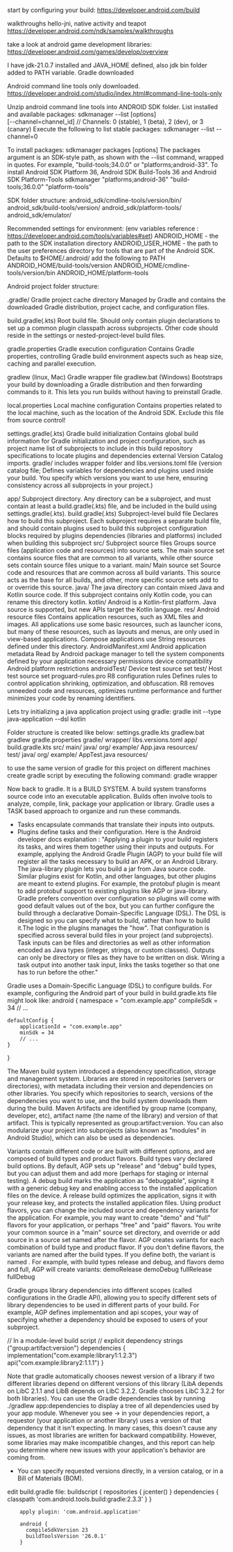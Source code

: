 start by configuring your build:
  https://developer.android.com/build

walkthroughs hello-jni, native activity and teapot
  https://developer.android.com/ndk/samples/walkthroughs

take a look at android game development libraries:
  https://developer.android.com/games/develop/overview

I have jdk-21.0.7 installed and JAVA_HOME defined, also jdk bin folder added to PATH variable.
Gradle downloaded

Android command line tools only downloaded.
  https://developer.android.com/studio/index.html#command-line-tools-only

Unzip android command line tools into ANDROID SDK folder. 
List installed and available packages:
sdkmanager --list [options] \
           [--channel=channel_id] // Channels: 0 (stable), 1 (beta), 2 (dev), or 3 (canary)
Execute the following to list stable packages:
sdkmanager --list --channel=0

To install packages:
sdkmanager packages [options]
The packages argument is an SDK-style path, as shown with the --list command, wrapped in quotes. For example, "build-tools;34.0.0" or "platforms;android-33".
To install  Android SDK Platform 36, Android SDK Build-Tools 36 and Android SDK Platform-Tools
  sdkmanager "platforms;android-36" "build-tools;36.0.0" "platform-tools"

SDK folder structure:
android_sdk/cmdline-tools/version/bin/
android_sdk/build-tools/version/
android_sdk/platform-tools/
android_sdk/emulator/

Recommended settings for environment: (env variables reference : https://developer.android.com/tools/variables#set)
ANDROID_HOME - the path to the SDK installation directory
ANDROID_USER_HOME - the path to the user preferences directory for tools that are part of the Android SDK. Defaults to $HOME/.android/
add the following to PATH
  ANDROID_HOME/build-tools/version
  ANDROID_HOME/cmdline-tools/version/bin
  ANDROID_HOME/platform-tools 

Android project folder structure:

.gradle/                  Gradle project cache directory
                          Managed by Gradle and contains the downloaded Gradle distribution, project cache, and configuration files.

build.gradle(.kts)        Root build file. Should only contain plugin declarations to set up a common plugin classpath across subprojects.
                          Other code should reside in the settings or nested-project-level build files.

gradle.properties         Gradle execution configuration
                          Contains Gradle properties, controlling Gradle build environment aspects such as heap size, caching and parallel execution.

gradlew (linux, Mac)      Gradle wrapper file
gradlew.bat (Windows)     Bootstraps your build by downloading a Gradle distribution and then forwarding commands to it. This lets you run builds without having to preinstall Gradle.

local.properties          Local machine configuration
                          Contains properties related to the local machine, such as the location of the Android SDK.
                          Exclude this file from source control!

settings.gradle(.kts)     Gradle build initialization
                          Contains global build information for Gradle initialization and project configuration, such as
                                          project name
                                          list of subprojects to include in this build
                                          repository specifications to locate plugins and dependencies
                                          external Version Catalog imports.
gradle/                   includes wrapper folder and libs.versions.toml file (version catalog file; 
                          Defines variables for dependencies and plugins used inside your build. You specify which versions you want to use here, ensuring consistency across all subprojects in your project.)

app/                      Subproject directory. Any directory can be a subproject, and must contain at least a build.gradle(.kts) file, and be included in the build using settings.gradle(.kts).
  build.gradle(.kts)      Subproject-level build file
                          Declares how to build this subproject. Each subproject requires a separate build file, and should contain
                                      plugins used to build this subproject
                                      configuration blocks required by plugins
                                      dependencies (libraries and platforms) included when building this subproject
  src/                    Subproject source files
                          Groups source files (application code and resources) into source sets. The main source set contains source files that are common to all variants, while other source sets contain source files unique to a variant.
      main/                   Main source set
                              Source code and resources that are common across all build variants. This source acts as the base for all builds, and other, more specific source sets add to or override this source.
          java/           The java directory can contain mixed Java and Kotlin source code. If this subproject contains only Kotlin code, you can rename this directory kotlin.
          kotlin/         Android is a Kotlin-first platform. Java source is supported, but new APIs target the Kotlin language.
          res/            Android resource files
                          Contains application resources, such as XML files and images. 
                          All applications use some basic resources, such as launcher icons, but many of these resources, such as layouts and menus, are only used in view-based applications. 
                          Compose applications use String resources defined under this directory.
          AndroidManifest.xml       Android application metadata
                                    Read by Android package manager to tell the system
                                              components defined by your application
                                              necessary permissions
                                              device compatibility
                                              Android platform restrictions
      androidTest/          Device test source set
      test/                 Host test source set
  proguard-rules.pro        R8 configuration rules
                            Defines rules to control application shrinking, optimization, and obfuscation. 
                            R8 removes unneeded code and resources, optimizes runtime performance and further minimizes your code by renaming identifiers.

Lets try initializing a java application project using gradle:
    gradle init --type java-application  --dsl kotlin

Folder structure is created like below:
      settings.gradle.kts
      gradlew.bat
      gradlew
      gradle.properties
      gradle/
          wrapper/
          libs.versions.toml
      app/
          build.gradle.kts
          src/
              main/
                  java/
                      org/
                          example/
                              App.java
                  resources/                  
              test/
                  java/
                      org/
                          example/
                              AppTest.java
                  resources/
      
to use the same version of gradle for this project on different machines create gradle script by executing the following command: 
  gradle wrapper

Now back to gradle. It is a BUILD SYSTEM. A build system transforms source code into an executable application. Builds often involve tools to analyze, compile, link, package your application or library.
Gradle uses a TASK based approach to organize and run these commands.
  - Tasks encapsulate commands that translate their inputs into outputs. 
  - Plugins define tasks and their configuration.
Here is the Android developer docs explanation :
"Applying a plugin to your build registers its tasks, and wires them together using their inputs and outputs. For example, applying the Android Gradle Plugin (AGP) to your build file will register all the tasks necessary to build an APK, or an Android Library. The java-library plugin lets you build a jar from Java source code. Similar plugins exist for Kotlin, and other languages, but other plugins are meant to extend plugins. For example, the protobuf plugin is meant to add protobuf support to existing plugins like AGP or java-library.
Gradle prefers convention over configuration so plugins will come with good default values out of the box, but you can further configure the build through a declarative Domain-Specific Language (DSL). The DSL is designed so you can specify what to build, rather than how to build it.The logic in the plugins manages the "how". That configuration is specified across several build files in your project (and subprojects).
Task inputs can be files and directories as well as other information encoded as Java types (integer, strings, or custom classes). Outputs can only be directory or files as they have to be written on disk. Wiring a task output into another task input, links the tasks together so that one has to run before the other."

Gradle uses a Domain-Specific Language (DSL) to configure builds. For example, configuring the Android part of your build in build.gradle.kts file might look like:
android {
    namespace = "com.example.app"
    compileSdk = 34
    // ...

    defaultConfig {
        applicationId = "com.example.app"
        minSdk = 34
        // ...
    }
}

The Maven build system introduced a dependency specification, storage and management system. Libraries are stored in repositories (servers or directories), with metadata including their version and dependencies on other libraries. You specify which repositories to search, versions of the dependencies you want to use, and the build system downloads them during the build.
Maven Artifacts are identified by group name (company, developer, etc), artifact name (the name of the library) and version of that artifact. This is typically represented as group:artifact:version.
You can also modularize your project into subprojects (also known as "modules" in Android Studio), which can also be used as dependencies. 

Variants contain different code or are built with different options, and are composed of build types and product flavors.
Build types vary declared build options. By default, AGP sets up "release" and "debug" build types, but you can adjust them and add more (perhaps for staging or internal testing).
A debug build marks the application as "debuggable", signing it with a generic debug key and enabling access to the installed application files on the device.
A release build optimizes the application, signs it with your release key, and protects the installed application files.
Using product flavors, you can change the included source and dependency variants for the application. For example, you may want to create "demo" and "full" flavors for your application, or perhaps "free" and "paid" flavors. You write your common source in a "main" source set directory, and override or add source in a source set named after the flavor.
AGP creates variants for each combination of build type and product flavor.  If you don't define flavors, the variants are named after the build types. 
If you define both, the variant is named <flavor><Buildtype>. For example, with build types release and debug, and flavors demo and full, AGP will create variants:
    demoRelease
    demoDebug
    fullRelease
    fullDebug

Gradle groups library dependencies into different scopes (called configurations in the Gradle API), allowing you to specify different sets of library dependencies to be used in different parts of your build. 
For example, AGP defines implementation and api scopes, your way of specifying whether a dependency should be exposed to users of your subproject.

// In a module-level build script
// explicit dependency strings ("group:artifact:version")
dependencies {
    implementation("com.example:library1:1.2.3")
    api("com.example:library2:1.1.1")
}

Note that gradle automatically chooses newest version of a library if two different libraries depend on different versions of this library (LibA depends on LibC 2.1.1 and LibB depends on LibC 3.2.2. Gradle chooses LibC 3.2.2 for both libraries). You can use the Gradle dependencies task by running ./gradlew app:dependencies to display a tree of all dependencies used by your app module.
Whenever you see -> in your dependencies report, a requestor (your application or another library) uses a version of that dependency that it isn't expecting. In many cases, this doesn't cause any issues, as most libraries are written for backward compatibility. However, some libraries may make incompatible changes, and this report can help you determine where new issues with your application's behavior are coming from.

* You can specify requested versions directly, in a version catalog, or in a Bill of Materials (BOM).


edit build.gradle file:
        buildscript {
          repositories {
              jcenter()
          }
          dependencies {
              classpath 'com.android.tools.build:gradle:2.3.3'
          }
        }
      
        apply plugin: 'com.android.application'
      
        android {
          compileSdkVersion 23
          buildToolsVersion '26.0.1'
        }

